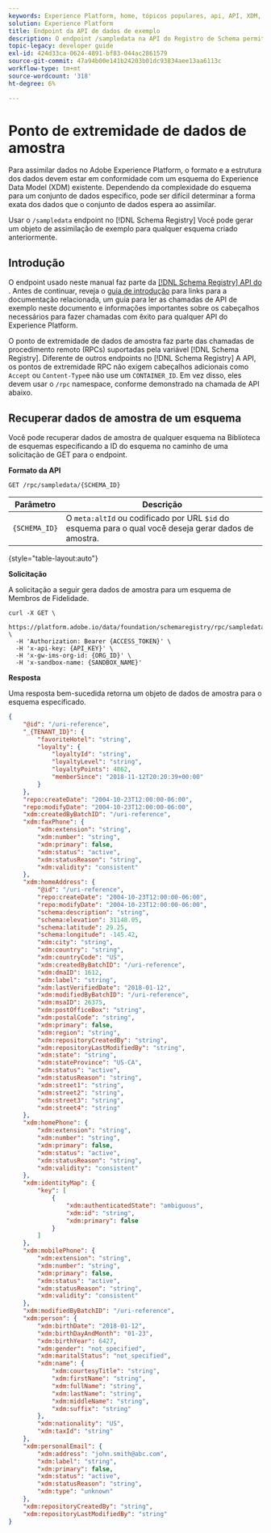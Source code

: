 ```yaml
---
keywords: Experience Platform, home, tópicos populares, api, API, XDM, sistema XDM, modelo de dados de experiência, Modelo de dados de experiência, Modelo de dados de experiência, Modelo de dados, Modelo de dados, sampledata, dados de amostra, rpc;
solution: Experience Platform
title: Endpoint da API de dados de exemplo
description: O endpoint /sampledata na API do Registro de Schema permite gerar dados de amostra mapeados para a estrutura de qualquer esquema XDM existente.
topic-legacy: developer guide
exl-id: 424d33ca-0624-4891-bf83-044ac2861579
source-git-commit: 47a94b00e141b24203b01dc93834aee13aa6113c
workflow-type: tm+mt
source-wordcount: '318'
ht-degree: 6%

---
```


# Ponto de extremidade de dados de amostra

Para assimilar dados no Adobe Experience Platform, o formato e a estrutura dos dados devem estar em conformidade com um esquema do Experience Data Model (XDM) existente. Dependendo da complexidade do esquema para um conjunto de dados específico, pode ser difícil determinar a forma exata dos dados que o conjunto de dados espera ao assimilar.

Usar o `/sampledata` endpoint no [!DNL Schema Registry] Você pode gerar um objeto de assimilação de exemplo para qualquer esquema criado anteriormente.

## Introdução

O endpoint usado neste manual faz parte da [[!DNL Schema Registry] API do ](https://www.adobe.io/experience-platform-apis/references/schema-registry/). Antes de continuar, reveja o [guia de introdução](./getting-started.md) para links para a documentação relacionada, um guia para ler as chamadas de API de exemplo neste documento e informações importantes sobre os cabeçalhos necessários para fazer chamadas com êxito para qualquer API do Experience Platform.

O ponto de extremidade de dados de amostra faz parte das chamadas de procedimento remoto (RPCs) suportadas pela variável [!DNL Schema Registry]. Diferente de outros endpoints no [!DNL Schema Registry] A API, os pontos de extremidade RPC não exigem cabeçalhos adicionais como `Accept` ou `Content-Type`e não use um `CONTAINER_ID`. Em vez disso, eles devem usar o `/rpc` namespace, conforme demonstrado na chamada de API abaixo.

## Recuperar dados de amostra de um esquema

Você pode recuperar dados de amostra de qualquer esquema na Biblioteca de esquemas especificando a ID do esquema no caminho de uma solicitação de GET para o endpoint.

**Formato da API**

```http
GET /rpc/sampledata/{SCHEMA_ID}
```

| Parâmetro | Descrição |
| --- | --- |
| `{SCHEMA_ID}` | O `meta:altId` ou codificado por URL `$id` do esquema para o qual você deseja gerar dados de amostra. |

{style=&quot;table-layout:auto&quot;}

**Solicitação**

A solicitação a seguir gera dados de amostra para um esquema de Membros de Fidelidade.

```shell
curl -X GET \
  https://platform.adobe.io/data/foundation/schemaregistry/rpc/sampledata/_{TENANT_ID}.schemas.533ca5da28087c44344810891b0f03d9 \
  -H 'Authorization: Bearer {ACCESS_TOKEN}' \
  -H 'x-api-key: {API_KEY}' \
  -H 'x-gw-ims-org-id: {ORG_ID}' \
  -H 'x-sandbox-name: {SANDBOX_NAME}'
```

**Resposta**

Uma resposta bem-sucedida retorna um objeto de dados de amostra para o esquema especificado.

```json
{
    "@id": "/uri-reference",
    "_{TENANT_ID}": {
        "favoriteHotel": "string",
        "loyalty": {
            "loyaltyId": "string",
            "loyaltyLevel": "string",
            "loyaltyPoints": 4862,
            "memberSince": "2018-11-12T20:20:39+00:00"
        }
    },
    "repo:createDate": "2004-10-23T12:00:00-06:00",
    "repo:modifyDate": "2004-10-23T12:00:00-06:00",
    "xdm:createdByBatchID": "/uri-reference",
    "xdm:faxPhone": {
        "xdm:extension": "string",
        "xdm:number": "string",
        "xdm:primary": false,
        "xdm:status": "active",
        "xdm:statusReason": "string",
        "xdm:validity": "consistent"
    },
    "xdm:homeAddress": {
        "@id": "/uri-reference",
        "repo:createDate": "2004-10-23T12:00:00-06:00",
        "repo:modifyDate": "2004-10-23T12:00:00-06:00",
        "schema:description": "string",
        "schema:elevation": 31148.05,
        "schema:latitude": 29.25,
        "schema:longitude": -145.42,
        "xdm:city": "string",
        "xdm:country": "string",
        "xdm:countryCode": "US",
        "xdm:createdByBatchID": "/uri-reference",
        "xdm:dmaID": 1612,
        "xdm:label": "string",
        "xdm:lastVerifiedDate": "2018-01-12",
        "xdm:modifiedByBatchID": "/uri-reference",
        "xdm:msaID": 26375,
        "xdm:postOfficeBox": "string",
        "xdm:postalCode": "string",
        "xdm:primary": false,
        "xdm:region": "string",
        "xdm:repositoryCreatedBy": "string",
        "xdm:repositoryLastModifiedBy": "string",
        "xdm:state": "string",
        "xdm:stateProvince": "US-CA",
        "xdm:status": "active",
        "xdm:statusReason": "string",
        "xdm:street1": "string",
        "xdm:street2": "string",
        "xdm:street3": "string",
        "xdm:street4": "string"
    },
    "xdm:homePhone": {
        "xdm:extension": "string",
        "xdm:number": "string",
        "xdm:primary": false,
        "xdm:status": "active",
        "xdm:statusReason": "string",
        "xdm:validity": "consistent"
    },
    "xdm:identityMap": {
        "key": [
            {
                "xdm:authenticatedState": "ambiguous",
                "xdm:id": "string",
                "xdm:primary": false
            }
        ]
    },
    "xdm:mobilePhone": {
        "xdm:extension": "string",
        "xdm:number": "string",
        "xdm:primary": false,
        "xdm:status": "active",
        "xdm:statusReason": "string",
        "xdm:validity": "consistent"
    },
    "xdm:modifiedByBatchID": "/uri-reference",
    "xdm:person": {
        "xdm:birthDate": "2018-01-12",
        "xdm:birthDayAndMonth": "01-23",
        "xdm:birthYear": 6427,
        "xdm:gender": "not_specified",
        "xdm:maritalStatus": "not_specified",
        "xdm:name": {
            "xdm:courtesyTitle": "string",
            "xdm:firstName": "string",
            "xdm:fullName": "string",
            "xdm:lastName": "string",
            "xdm:middleName": "string",
            "xdm:suffix": "string"
        },
        "xdm:nationality": "US",
        "xdm:taxId": "string"
    },
    "xdm:personalEmail": {
        "xdm:address": "john.smith@abc.com",
        "xdm:label": "string",
        "xdm:primary": false,
        "xdm:status": "active",
        "xdm:statusReason": "string",
        "xdm:type": "unknown"
    },
    "xdm:repositoryCreatedBy": "string",
    "xdm:repositoryLastModifiedBy": "string"
}
```
